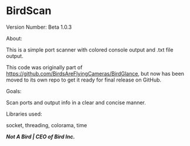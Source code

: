 # BirdScan
Version Number: Beta 1.0.3

About:

This is a simple port scanner with colored console output and .txt file output.

This code was originally part of https://github.com/BirdsAreFlyingCameras/BirdGlance, but now has been moved to its own repo to get it ready for final release on GitHub.

Goals:

Scan ports and output info in a clear and concise manner.

Libraries used:

socket,
threading,
colorama,
time

***Not A Bird | CEO of Bird Inc.***

